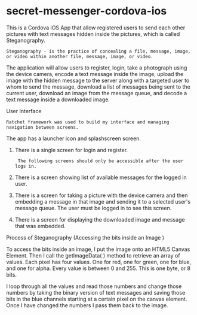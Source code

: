 # secret-messenger-cordova-ios

This is a Cordova iOS App that allow registered users to send each other pictures with text messages hidden inside the pictures, which is called Steganography.

	Steganography - is the practice of concealing a file, message, image, or video within another file, message, image, or video.

The application will allow users to register, login, take a photograph using the device camera, encode a text message inside the image, upload the image with the hidden message to the server along with a targeted user to whom to send the message, download a list of messages being sent to the current user, download an image from the message queue, and decode a text message inside a downloaded image.

User Interface

	Ratchet framework was used to build my interface and managing navigation between screens. 

The app has a launcher icon and splashscreen screen.

1. There is a single screen for login and register.

		The following screens should only be accessible after the user logs in.

2. There is a screen showing list of available messages for the logged in user. 

3. There is a screen for taking a picture with the device camera and then embedding a message in that image and sending it to a selected user's message queue. The user must be logged in to see this screen.

4. There is a screen for displaying the downloaded image and message that was embedded. 



Process of Steganography (Accessing the bits inside an Image )

To access the bits inside an image, I put the image onto an HTML5 Canvas Element. Then I call the getImageData( ) method to retrieve an array of values.
Each pixel has four values. One for red, one for green, one for blue, and one for alpha. Every value is between 0 and 255. This is one byte, or 8 bits.

I loop through all the values and read those numbers and change those numbers by taking the binary version of text messages and saving those bits in the blue channels starting at a certain pixel on the canvas element. Once I have changed the numbers I pass them back to the image.
